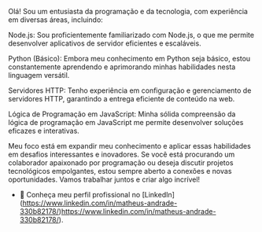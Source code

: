 Olá! Sou um entusiasta da programação e da tecnologia, com experiência em diversas áreas, incluindo:

Node.js: Sou proficientemente familiarizado com Node.js, o que me permite desenvolver aplicativos de servidor eficientes e escaláveis.

Python (Básico): Embora meu conhecimento em Python seja básico, estou constantemente aprendendo e aprimorando minhas habilidades nesta linguagem versátil.

Servidores HTTP: Tenho experiência em configuração e gerenciamento de servidores HTTP, garantindo a entrega eficiente de conteúdo na web.

Lógica de Programação em JavaScript: Minha sólida compreensão da lógica de programação em JavaScript me permite desenvolver soluções eficazes e interativas.

Meu foco está em expandir meu conhecimento e aplicar essas habilidades em desafios interessantes e inovadores. Se você está procurando um colaborador apaixonado por programação ou deseja discutir projetos tecnológicos empolgantes, estou sempre aberto a conexões e novas oportunidades. Vamos trabalhar juntos e criar algo incrível!


- 💼 Conheça meu perfil profissional no [LinkedIn] (https://www.linkedin.com/in/matheus-andrade-330b82178/)https://www.linkedin.com/in/matheus-andrade-330b82178/).
